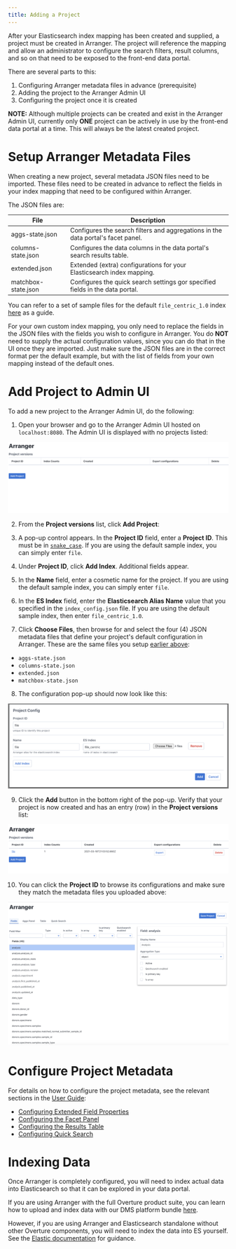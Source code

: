 ```yaml
---
title: Adding a Project
---
```


After your Elasticsearch index mapping has been created and supplied, a project must be created in Arranger.  The project will reference the mapping and allow an administrator to configure the search filters, result columns, and so on that need to be exposed to the front-end data portal.

There are several parts to this:

1. Configuring Arranger metadata files in advance (prerequisite)
2. Adding the project to the Arranger Admin UI
3. Configuring the project once it is created

<Warning>**NOTE:** Although multiple projects can be created and exist in the Arranger Admin UI, currently only **ONE** project can be actively in use by the front-end data portal at a time.  This will always be the latest created project.</Warning>

# Setup Arranger Metadata Files

When creating a new project, several metadata JSON files need to be imported.  These files need to be created in advance to reflect the fields in your index mapping that need to be configured within Arranger.

The JSON files are:

| File | Description |
|------|-------------|
| aggs-state.json | Configures the search filters and aggregations in the data portal's facet panel. |
| columns-state.json | Configures the data columns in the data portal's search results table. |
| extended.json | Extended (extra) configurations for your Elasticsearch index mapping. |
| matchbox-state.json | Configures the quick search settings gor specified fields in the data portal. |

You can refer to a set of sample files for the default `file_centric_1.0` index [here](https://github.com/overture-stack/dms/tree/develop/example-data/arranger_metadata) as a guide.

<Note title="Tip">For your own custom index mapping, you only need to replace the fields in the JSON files with the fields you wish to configure in Arranger.  You do **NOT** need to supply the actual configuration values, since you can do that in the UI once they are imported.  Just make sure the JSON files are in the correct format per the default example, but with the list of fields from your own mapping instead of the default ones.</Note>

# Add Project to Admin UI

To add a new project to the Arranger Admin UI, do the following:

1. Open your browser and go to the Arranger Admin UI hosted on `localhost:8080`.  The Admin UI is displayed with no projects listed:

![Entity](../../assets/arranger-no-project.png 'Arranger No Project')

2. From the **Project versions** list, click **Add Project**:


3. A pop-up control appears.  In the **Project ID** field, enter a **Project ID**.  This must be in [`snake_case`](https://en.wikipedia.org/wiki/Snake_case).  If you are using the default sample index, you can simply enter `file`.


4. Under **Project ID**, click **Add Index**.  Additional fields appear.


5. In the **Name** field, enter a cosmetic name for the project.  If you are using the default sample index, you can simply enter `file`.


6. In the **ES Index** field, enter the **Elasticsearch Alias Name** value that you specified in the `index_config.json` file.  If you are using the default sample index, then enter `file_centric_1.0`.


7. Click **Choose Files**, then browse for and select the four (4) JSON metadata files that define your project's default configuration in Arranger.  These are the same files you setup [earlier above](/documentation/arranger/installation/configuration/project#setup-arranger-metadata-files):

- `aggs-state.json`
- `columns-state.json`
- `extended.json`
- `matchbox-state.json`

8. The configuration pop-up should now look like this:

![Entity](../../assets/arranger-add-project.png 'Arranger Add Project')

9. Click the **Add** button in the bottom right of the pop-up.  Verify that your project is now created and has an entry (row) in the **Project versions** list:

![Entity](../../assets/arranger-new-project.png 'Arranger New Project')

10. You can click the **Project ID** to browse its configurations and make sure they match the metadata files you uploaded above:

![Entity](../../assets/arranger-config.png 'Arranger Config')

# Configure Project Metadata

For details on how to configure the project metadata, see the relevant sections in the [User Guide](/documentation/arranger/user-guide):

* [Configuring Extended Field Properties](/documentation/arranger/user-guide#configuring-extended-field-properties)
* [Configuring the Facet Panel](/documentation/arranger/user-guide#configuring-the-facet-panel)
* [Configuring the Results Table](/documentation/arranger/user-guide#configuring-the-results-table)
* [Configuring Quick Search](/documentation/arranger/user-guide#configuring-quick-search)

# Indexing Data

Once Arranger is completely configured, you will need to index actual data into Elasticsearch so that it can be explored in your data portal.

If you are using Arranger with the full Overture product suite, you can learn how to upload and index data with our DMS platform bundle [here](/documentation/dms).

However, if you are using Arranger and Elasticsearch standalone without other Overture components, you will need to index the data into ES yourself.  See the [Elastic documentation](https://www.elastic.co/guide/en/elasticsearch/reference/current/getting-started-index.html) for guidance.
